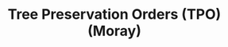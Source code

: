 ---
schema: default
title: Tree Preservation Orders (TPO) (Moray)
organization: Moray Council
notes: >-
    Tree Preservation Orders (TPO's) are served on potentially vulnerable trees which are of significant amenity value to the community as a whole, or trees of significant biodiversity value.
resources:
  - name: Tree Preservation Orders (TPO) (Moray) FEATURE LAYER
  - url: >-
      
  - format: FEATURE LAYER
license: 
category:

  - Environment
  - Planning
  - Boundaries
  - Open Data
maintainer: Moray Council
maintainer_email: someone@example.com
---
